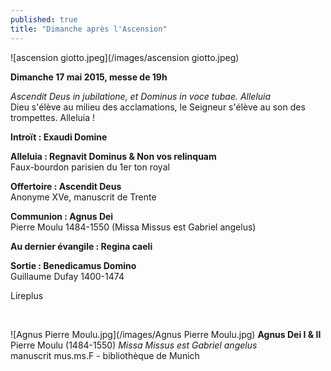 ```yaml
---
published: true
title: "Dimanche après l'Ascension"
---
```


![ascension giotto.jpeg](/images/ascension giotto.jpeg)

**Dimanche 17 mai 2015, messe de 19h**  

*Ascendit Deus in jubilatione, et Dominus in voce tubae. Alleluia*  
Dieu s'élève au milieu des acclamations, le Seigneur s'élève au son des trompettes. Alleluia !

**Introït : Exaudi Domine**

**Alleluia : Regnavit Dominus & Non vos relinquam**  
Faux-bourdon parisien du 1er ton royal

**Offertoire : Ascendit Deus**  
Anonyme XVe, manuscrit de Trente

**Communion : Agnus Dei**  
Pierre Moulu 1484-1550 (Missa Missus est Gabriel angelus)

**Au dernier évangile : Regina caeli**

**Sortie : Benedicamus Domino**    
Guillaume Dufay 1400-1474

Lireplus

&nbsp;

![Agnus Pierre Moulu.jpg](/images/Agnus Pierre Moulu.jpg)
**Agnus Dei I & II** Pierre Moulu (1484-1550) *Missa Missus est Gabriel angelus*  
manuscrit mus.ms.F - bibliothèque de Munich